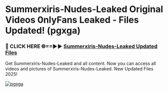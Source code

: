 # Summerxiris-Nudes-Leaked Original Videos 0nlyFans Leaked - Files Updated! (pgxga)

<h3>🔴 CLICK HERE 🌐==►► <a href="https://tinyurl.com/52m3yx9h" rel="nofollow">Summerxiris-Nudes-Leaked Updated Files</a></h3>

Get Summerxiris-Nudes-Leaked and all content. Now you can access all videos and pictures of Summerxiris-Nudes-Leaked. New Updated Files 2025!

[![pgxga](https://i.imgur.com/TnHtlc8.gif)](https://tinyurl.com/52m3yx9h)
